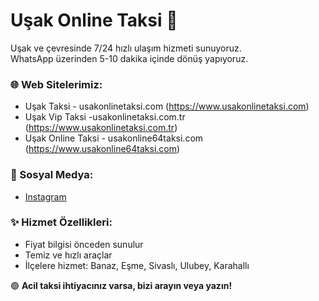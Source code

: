 # Uşak Online Taksi 🚖

Uşak ve çevresinde 7/24 hızlı ulaşım hizmeti sunuyoruz.  
WhatsApp üzerinden 5-10 dakika içinde dönüş yapıyoruz.

### 🌐 Web Sitelerimiz:
- Uşak Taksi - usakonlinetaksi.com (https://www.usakonlinetaksi.com)
- Uşak Vip Taksi -usakonlinetaksi.com.tr (https://www.usakonlinetaksi.com.tr)
- Uşak Online Taksi - usakonline64taksi.com (https://www.usakonline64taksi.com)

### 📱 Sosyal Medya:
- [Instagram](https://www.instagram.com/usakonlinetaksi)

### ✨ Hizmet Özellikleri:
- Fiyat bilgisi önceden sunulur
- Temiz ve hızlı araçlar
- İlçelere hizmet: Banaz, Eşme, Sivaslı, Ulubey, Karahallı

🟢 **Acil taksi ihtiyacınız varsa, bizi arayın veya yazın!**
